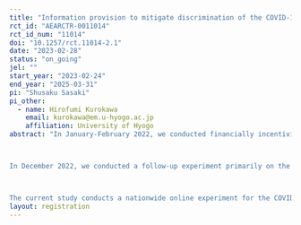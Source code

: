 ```yaml
---
title: "Information provision to mitigate discrimination of the COVID-19 vaccinators toward non-vaccinators"
rct_id: "AEARCTR-0011014"
rct_id_num: "11014"
doi: "10.1257/rct.11014-2.1"
date: "2023-02-28"
status: "on_going"
jel: ""
start_year: "2023-02-24"
end_year: "2025-03-31"
pi: "Shusaku Sasaki"
pi_other:
  - name: Hirofumi Kurokawa
    email: kurokawa@em.u-hyogo.ac.jp
    affiliation: University of Hyogo
abstract: "In January-February 2022, we conducted financially incentivized dictator games with those with two COVID-19 vaccinations and those with zero vaccination in Japan (N=1,578), and ascertained their favorable or hostile attitudes toward each other, by using ingroup favoritism. We measured ingroup favoritism as the difference in the allocated amounts between to ingroup members with the same vaccination status and to outgroup members with a different status. Our analyses suggested that the vaccinated people behaved more discriminately toward outgroup members, compared to the unvaccinated people. The vaccinated people showed strong ingroup favoritism, which were shaped mainly by their outgroup bias of decreasing the money amount allocated to an unvaccinated pair, their outgroup member. In contrast, the unvaccinated people did not exhibit such the ingroup favoritism, on average. Their outgroup bias was found in the rather opposite direction of the hypothesis, and they tended to increase the amount to a vaccinated pair, their outgroup member. We found this tendency in particular from the unvaccinated who selected as their non-vaccination reason “I would like to get vaccinated if I could, but I cannot for health or other reasons.” Furthermore, we confirmed significant associations between their ingroup favoritism and attitudes regarding the COVID-19 policies, suggesting that the biases would have some degree of social influence in the real world.

In December 2022, we conducted a follow-up experiment primarily on the above participants and examined how the ingroup favoritism, ingroup bias, and outgroup bias of vaccinated and unvaccinated participants changed during the period from January-February to December, 2022. Consequently, we found the vaccinated people’s discrimination against the unvaccinated is persistent.

The current study conducts a nationwide online experiment for the COVID019 vaccinators to discover informational interventions that can mitigate their discriminatory attitude toward non-vaccinators. The primary candidate of the intervention is information on the favorable attitude of the non-vaccinators toward the vaccinators, which we found in January-February 2022."
layout: registration
---
```


